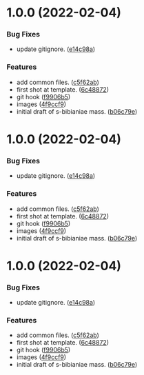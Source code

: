 # 1.0.0 (2022-02-04)


### Bug Fixes

* update gitignore. ([e14c98a](https://github.com/2e0byo/StcuthbertsMasses/commit/e14c98a2438302c7101484d70acbff5125e88123))


### Features

* add common files. ([c5f62ab](https://github.com/2e0byo/StcuthbertsMasses/commit/c5f62ab57466cc06606d072f3a698f627af5ef4d))
* first shot at template. ([6c48872](https://github.com/2e0byo/StcuthbertsMasses/commit/6c48872727e01e004db9f56917dee45ef45419d2))
* git hook ([f9906b5](https://github.com/2e0byo/StcuthbertsMasses/commit/f9906b547baedf0e6247243f63168afee02e91cd))
* images ([4f9ccf9](https://github.com/2e0byo/StcuthbertsMasses/commit/4f9ccf980557b6751b8ea4d6f776e812b4958c9d))
* initial draft of s-bibianiae mass. ([b06c79e](https://github.com/2e0byo/StcuthbertsMasses/commit/b06c79ec9c4a2ccee0d8115ec0e245e2a4208caf))

# 1.0.0 (2022-02-04)


### Bug Fixes

* update gitignore. ([e14c98a](https://github.com/2e0byo/StcuthbertsMasses/commit/e14c98a2438302c7101484d70acbff5125e88123))


### Features

* add common files. ([c5f62ab](https://github.com/2e0byo/StcuthbertsMasses/commit/c5f62ab57466cc06606d072f3a698f627af5ef4d))
* first shot at template. ([6c48872](https://github.com/2e0byo/StcuthbertsMasses/commit/6c48872727e01e004db9f56917dee45ef45419d2))
* git hook ([f9906b5](https://github.com/2e0byo/StcuthbertsMasses/commit/f9906b547baedf0e6247243f63168afee02e91cd))
* images ([4f9ccf9](https://github.com/2e0byo/StcuthbertsMasses/commit/4f9ccf980557b6751b8ea4d6f776e812b4958c9d))
* initial draft of s-bibianiae mass. ([b06c79e](https://github.com/2e0byo/StcuthbertsMasses/commit/b06c79ec9c4a2ccee0d8115ec0e245e2a4208caf))

# 1.0.0 (2022-02-04)


### Bug Fixes

* update gitignore. ([e14c98a](https://github.com/2e0byo/StcuthbertsMasses/commit/e14c98a2438302c7101484d70acbff5125e88123))


### Features

* add common files. ([c5f62ab](https://github.com/2e0byo/StcuthbertsMasses/commit/c5f62ab57466cc06606d072f3a698f627af5ef4d))
* first shot at template. ([6c48872](https://github.com/2e0byo/StcuthbertsMasses/commit/6c48872727e01e004db9f56917dee45ef45419d2))
* git hook ([f9906b5](https://github.com/2e0byo/StcuthbertsMasses/commit/f9906b547baedf0e6247243f63168afee02e91cd))
* images ([4f9ccf9](https://github.com/2e0byo/StcuthbertsMasses/commit/4f9ccf980557b6751b8ea4d6f776e812b4958c9d))
* initial draft of s-bibianiae mass. ([b06c79e](https://github.com/2e0byo/StcuthbertsMasses/commit/b06c79ec9c4a2ccee0d8115ec0e245e2a4208caf))
